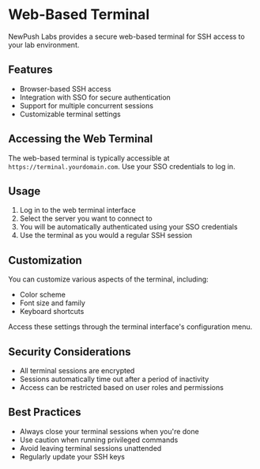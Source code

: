 # Web-Based Terminal

NewPush Labs provides a secure web-based terminal for SSH access to your lab environment.

## Features

- Browser-based SSH access
- Integration with SSO for secure authentication
- Support for multiple concurrent sessions
- Customizable terminal settings

## Accessing the Web Terminal

The web-based terminal is typically accessible at `https://terminal.yourdomain.com`. Use your SSO credentials to log in.

## Usage

1. Log in to the web terminal interface
2. Select the server you want to connect to
3. You will be automatically authenticated using your SSO credentials
4. Use the terminal as you would a regular SSH session

## Customization

You can customize various aspects of the terminal, including:

- Color scheme
- Font size and family
- Keyboard shortcuts

Access these settings through the terminal interface's configuration menu.

## Security Considerations

- All terminal sessions are encrypted
- Sessions automatically time out after a period of inactivity
- Access can be restricted based on user roles and permissions

## Best Practices

- Always close your terminal sessions when you're done
- Use caution when running privileged commands
- Avoid leaving terminal sessions unattended
- Regularly update your SSH keys